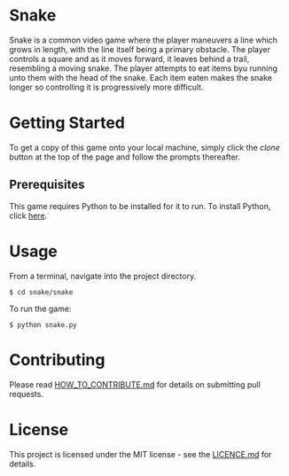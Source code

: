 # Snake
Snake is a common video game where the player maneuvers a line which
grows in length, with the line itself being a primary obstacle. The
player controls a square and as it moves forward, it leaves behind a
trail, resembling a moving snake. The player attempts to eat items byu
running unto them with the head of the snake. Each item eaten makes the
snake longer so controlling it is progressively more difficult.

# Getting Started
To get a copy of this game onto your local machine, simply click the
*clone* button at the top of the page and follow the prompts thereafter.

## Prerequisites
This game requires Python to be installed for it to run. To install
Python, click [here](https://www.python.org/downloads/). 

# Usage
From a terminal, navigate into the project directory. 
```
$ cd snake/snake
```
To run the game: 
```
$ python snake.py
```
# Contributing
Please read [HOW_TO_CONTRIBUTE.md](https://github.com/eric-mahasi/snake/blob/master/HOW_TO_CONTRIBUTE.md) for details on submitting pull
requests.

# License
This project is licensed under the MIT license - see the [LICENCE.md](https://github.com/eric-mahasi/snake/blob/master/LICENSE.md)
for details.